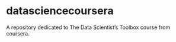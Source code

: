 datasciencecoursera
===================

A repository dedicated to The Data Scientist’s Toolbox course from coursera.
